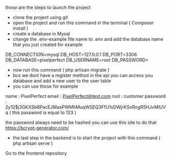 those are the steps to launch the project
- clone the project using git
- open the project and run this command in the terminal ( Composer install )
- create a database in Mysql 
- change  the .env-example file name to .env and add the database  name that you just created 
for example 

DB_CONNECTION=mysql
DB_HOST=127.0.0.1
DB_PORT=3306
DB_DATABASE=pixelperfect
DB_USERNAME=root
DB_PASSWORD=


- now run this command ( php artisan migrate )
- bcs we dont have a register method in the api you can access you database and add a new user to the user table 
- you can use those for example

name : PixelPerfect 
email : PixelPerfect@test.com
rool : customer 
password : $2y$12$j3GKXSb8PacEJMasPWMhMuqWSEQ3FfU1sDWjrKSvRogR5HJvMlUVq    ( this password is equal to 123 ) 

the password always need to be hashed you can use this site to do that  https://bcrypt-generator.com/

- the last step in the backend is to start the project with this command ( php artisan serve  )

Go to the frontend repository 
